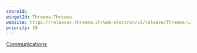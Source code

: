 ```yaml
---
storeId: 
wingetId: Threema.Threema
website: https://releases.threema.ch/web-electron/v1/release/Threema-Latest.exe
priority: 10
---
```


[Communications](../Communications.md)